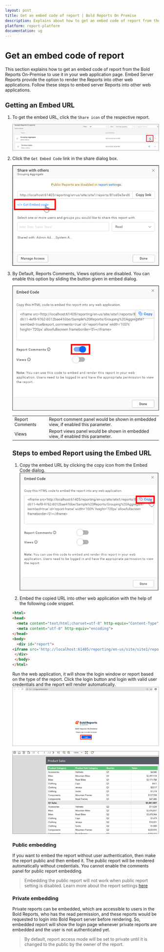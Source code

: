 ```yaml
---
layout: post
title: Get an embed code of report | Bold Reports On Premise
description: Explains about how to get an embed code of report from the Bold Reports On-Premise to use it in your web application.
platform: report-platform
documentation: ug
---
```


# Get an embed code of report

This section explains how to get an embed code of report from the Bold Reports On-Premise to use it in your web application page. Embed Server Reports provide the option to render the Reports into other web applications. Follow these steps to embed server Reports into other web applications.

## Getting an Embed URL

1. To get the embed URL, click the `Share icon` of the respective report.

   ![Share Icon](/static/assets/on-premise/images/embed-server-reports-in-application/iframe/share-option.png)

2. Click the `Get Embed Code` link in the share dialog box.

    ![Disabled Comment](/static/assets/on-premise/images/embed-server-reports-in-application/iframe/get-embed-code-link.png)

3. By Default, Reports Comments, Views options are disabled. You can enable this option by sliding the button given in embed dialog.

    ![Sliding Option](/static/assets/on-premise/images/embed-server-reports-in-application/iframe/sliding-option.png)

    <table>
    <tr>
      <td>
       Report Comments
      </td>
      <td>
       Report comment panel would be shown in embedded view, if enabled this parameter.
      </td>
    </tr>
    <tr>
      <td>
       Views
      </td>
      <td>
       Report views panel would be shown in embedded view, if enabled this parameter.
      </td>
    </tr>
</table>  

## Steps to embed Report using the Embed URL

1. Copy the embed URL by clicking the copy icon from the Embed Code dialog.
    ![Embed URL](/static/assets/on-premise/images/embed-server-reports-in-application/iframe/embed-code-copy-option.png)

2. Embed the copied URL into other web application with the help of the following code snippet.

  ```html
  <html>
  <head>
    <meta content="text/html;charset=utf-8" http-equiv="Content-Type">
    <meta content="utf-8" http-equiv="encoding">
  </head>
  <body>
    <div id="report">
  <iframe src='http://localhost:61405/reporting/en-us/site/site1/reports/81cd3e3e-d611-4ef8-9762-8012bae416be/Sample%20Reports/Grouping%20Aggregate?isembed=true' id='report-frame' width='100%' height='720px' allowfullscreen frameborder='0'></iframe>
   </div>
   </body>
  </html>
  ```

Run the web application, it will show the login window or report based on the type of the report. Click the login button and login with valid user credentials and the report will render automatically.
  ![Embed Login Page](/static/assets/on-premise/images/embed-server-reports-in-application/iframe/login.png)

  ![Embed Report](/static/assets/on-premise/images/embed-server-reports-in-application/iframe/report-loaded.png)

### Public embedding

If you want to embed the report without user authentication, then make the report public and then embed it. The public report will be rendered automatically without credentials. You cannot enable the comments panel for public report embedding.

>Embedding the public report will not work when public report setting is disabled. Learn more about the report settings [here](/on-premise/settings/report-settings/)

### Private embedding

Private reports can be embedded, which are accessible to users in the Bold Reports, who has the read permission, and these reports would be requested to login into Bold Report server before rendering. So, embedded report will show the login page whenever private reports are embedded and the user is not authenticated yet.

>By default, report access mode will be set to private until it is changed to the public by the owner of the report.